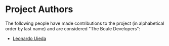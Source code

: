 # Project Authors

The following people have made contributions to the project (in alphabetical
order by last name) and are considered "The Boule Developers":

* [Leonardo Uieda](https://github.com/leouieda)
